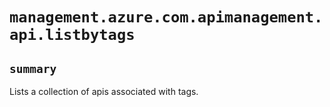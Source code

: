 # `management.azure.com.apimanagement.api.listbytags`

## `summary`
Lists a collection of apis associated with tags.


